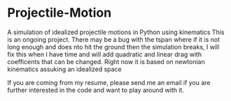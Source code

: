 # Projectile-Motion
A simulation of idealized projectile motions in Python using kinematics
This is an ongoing project. There may be a bug with the tspan where if it is not long enough and does nto hit the ground then the simulation breaks, I will fix this when I have time and 
will add quadratic and linear drag with coefficents that can be changed.
Right now it is based on newtonian kinematics assuking an idealized space

If you are coming from my resume, please send me an email if you are further interested in the code and want to play around with it.

